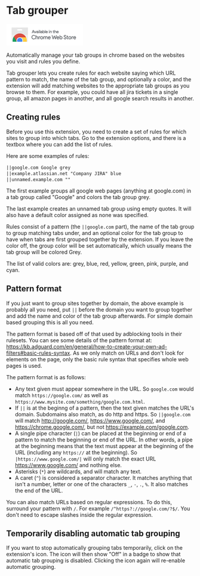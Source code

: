 # Tab grouper

[![Available in the Chrome Web Store](images/webstore_badge.png)](https://chrome.google.com/webstore/detail/tab-grouper/cejjplkmdfnnlmphbhpbnfmkhkknnokg)

Automatically manage your tab groups in chrome based on the websites you visit and rules you define.

Tab grouper lets you create rules for each website saying which URL pattern to
match, the name of the tab group, and optionally a color, and the extension
will add matching websites to the appropriate tab groups as you browse to
them. For example, you could have all jira tickets in a single group, all
amazon pages in another, and all google search results in another.

## Creating rules

Before you use this extension, you need to create a set of rules for which
sites to group into which tabs. Go to the extension options, and there is a
textbox where you can add the list of rules.

Here are some examples of rules:

```
||google.com Google grey
||example.atlassian.net "Company JIRA" blue
||unnamed.example.com ""
```

The first example groups all google web pages (anything at google.com) in a tab
group called "Google" and colors the tab group grey.

The last example creates an unnamed tab group using empty quotes. It will also
have a default color assigned as none was specified.

Rules consist of a pattern (the `||google.com` part), the name of the tab
group to group matching tabs under, and an optional color for the tab group to
have when tabs are first grouped together by the extension. If you leave the
color off, the group color will be set automatically, which usually means the
tab group will be colored Grey.

The list of valid colors are: grey, blue, red, yellow, green, pink, purple,
and cyan.

## Pattern format

If you just want to group sites together by domain, the above example is
probably all you need, put `||` before the domain you want to group together
and add the name and color of the tab group afterwards. For simple domain
based grouping this is all you need.

The pattern format is based off of that used by adblocking tools in their
rulesets. You can see some details of the pattern format at: <https://kb.adguard.com/en/general/how-to-create-your-own-ad-filters#basic-rules-syntax>. As we only match on URLs and don't look for elements on the page, only the basic rule syntax that specifies whole web pages is used.

The pattern format is as follows:

* Any text given must appear somewhere in the URL. So `google.com` would match
  `https://google.com/` as well as
  `https://www.mysite.com/something/google.com.html`.
* If `||` is at the beginng of a pattern, then the text given matches the
  URL's domain. Subdomains also match, as do http and https. So `||google.com`
  will match http://google.com/, https://www.google.com/, and
  https://chrome.google.com/, but not https://example.com/google.com.
* A single pipe character (`|`) can be placed at the beginning or end of a
  pattern to match the beginning or end of the URL. In other words, a pipe at
  the beginning means that the text must appear at the beginning of the URL
  (including any `https://` at the beginning). So `|https://www.google.com/|`
  will only match the exact URL https://www.google.com/ and nothing else.
* Asterisks (`*`) are wildcards, and will match any text.
* A caret (`^`) is considered a separator character. It matches anything that
  isn't a number, letter or one of the characters `_`, `-`, `.`, `%`. It also
  matches the end of the URL.

You can also match URLs based on regular expressions. To do this, surround your
pattern with `/`. For example `/^https?://google.com/?$/`. You don't need to
escape slashes inside the regular expression.

## Temporarily disabling automatic tab grouping

If you want to stop automatically grouping tabs temporarily, click on the
extension's icon. The icon will then show "Off" in a badge to show that
automatic tab grouping is disabled. Clicking the icon again will re-enable
automatic grouping.
